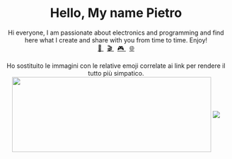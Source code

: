 <!-- 
Pls don't copy my internal workings there can only be one iz2rpn in this world...
-->

<body>
<div align="center">
  <h1>Hello, My name Pietro</h1>
  <div>Hi everyone, I am passionate about electronics and programming and find here what I create and share with you from time to time. Enjoy!</div>
  <div align="center">
  <a href="https://replit.com/@iz2rpn">
    🤖
  </a>
  &nbsp;
  <a href="https://www.youtube.com/@PietroM">
    🎬
  </a>
  &nbsp;
  <a href="https://www.twitch.tv/profandreapollini">
    🎮
  </a>
  &nbsp;
  <a href="https://iz2rpn.altervista.org/">
    🌐
  </a>
</div>
<br/>
Ho sostituito le immagini con le relative emoji correlate ai link per rendere il tutto più simpatico.
<br>
<div align="center">
  <a href="https://github.com/Pepyn0/github-readme-stats"><img width=450 height=170 align="center" src="https://github-readme-stats.vercel.app/api?username=iz2rpn&theme=merko&show_icons=true&title_color=6aa84f&icon_color=9fc5e8&bg_color=0d1117&hide_border=true" /></a>
  <a href="https://github.com/Pepyn0/github-readme-stats"><img align="center" src="https://github-readme-stats.vercel.app/api/top-langs/?username=iz2rpn&theme=great-gatsby&layout=compact&title_color=6aa84f&icon_color=9fc5e8_color&bg_color=0d1117&hide_border=true" /></a>
</div>
<br>


<!--
**iz2rpn/iz2rpn** is a ✨ _special_ ✨ repository because its `README.md` (this file) appears on your GitHub profile.

Here are some ideas to get you started:

- 🔭 I’m currently working on ...
- 🌱 I’m currently learning ...
- 👯 I’m looking to collaborate on ...
- 🤔 I’m looking for help with ...
- 💬 Ask me about ...
- 📫 How to reach me: ...
- 😄 Pronouns: ...
- ⚡ Fun fact: ...
-->
